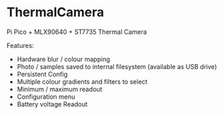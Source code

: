 # ThermalCamera

Pi Pico + MLX90640 + ST7735 Thermal Camera

Features:
- Hardware blur / colour mapping
- Photo / samples saved to internal filesystem (available as USB drive)
- Persistent Config
- Multiple colour gradients and filters to select
- Minimum / maximum readout
- Configuration menu
- Battery voltage Readout
